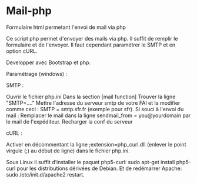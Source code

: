 # Mail-php
Formulaire html permetant l'envoi de mail via php

Ce script php permet d'envoyer des mails via php. Il suffit de remplir le formulaire et de l'envoyer. Il faut cependant paramétrer le SMTP et en option cURL.

Developper avec Bootstrap et php.

Paramétrage (windows) :

SMTP :

Ouvrir le fichier php.ini
Dans la section [mail function]
Trouver la ligne "SMTP=...."
Mettre l'adresse du serveur smtp de votre FAI et la modifier comme ceci : SMTP = smtp.sfr.fr (exemple pour sfr).
Si souci à l'envoi du mail : Remplacer le mail dans la ligne sendmail_from = you@yourdomain par le mail de l'expéditeur.
Recharger la conf du serveur

cURL :

Activer en décommentant la ligne ;extension=php_curl.dll (enlever le point virgule (;) au début de ligne) dans le fichier php.ini.


Sous Linux il suffit d’installer le paquet php5-curl: sudo apt-get install php5-curl pour les distributions dérivées de Debian. Et de redémarrer Apache: sudo /etc/init.d/apache2 restart.

